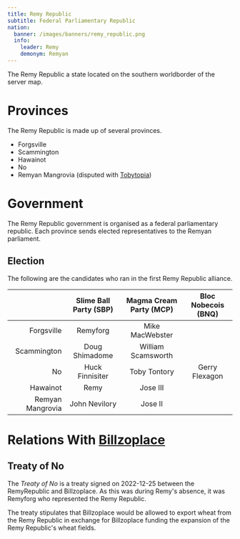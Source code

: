 ```yaml
---
title: Remy Republic
subtitle: Federal Parliamentary Republic
nation:
  banner: /images/banners/remy_republic.png
  info:
    leader: Remy
    demonym: Remyan
---
```


The Remy Republic a state located on the southern worldborder of the server map.

# Provinces
The Remy Republic is made up of several provinces.
- Forgsville
- Scammington
- Hawainot
- No
- Remyan Mangrovia (disputed with [Tobytopia](./tobytopia))

# Government
The Remy Republic government is organised as a federal parliamentary republic.
Each province sends elected representatives to the Remyan parliament.

## Election
The following are the candidates who ran in the first Remy Republic alliance.

|                  | Slime Ball Party (SBP) | Magma Cream Party (MCP) | Bloc Nobecois (BNQ) |
| ---------------: | :--------------------: | :---------------------: | :-----------------: |
|       Forgsville |        Remyforg        |     Mike MacWebster     |                     |
|      Scammington |     Doug Shimadome     |   William Scamsworth    |                     |
|               No |    Huck Finnisiter     |      Toby Tontory       |   Gerry Flexagon    |
|         Hawainot |          Remy          |        Jose III         |                     |
| Remyan Mangrovia |     John Nevilory      |         Jose II         |                     |


# Relations With [Billzoplace](./billzoplace)

## Treaty of No
The *Treaty of No* is a treaty signed on 2022-12-25 between the RemyRepublic and Billzoplace.
As this was during Remy's absence, it was Remyforg who represented the Remy Republic.

The treaty stipulates that Billzoplace would be allowed to export wheat from the Remy Republic
in exchange for Billzoplace funding the expansion of the Remy Republic's wheat fields.